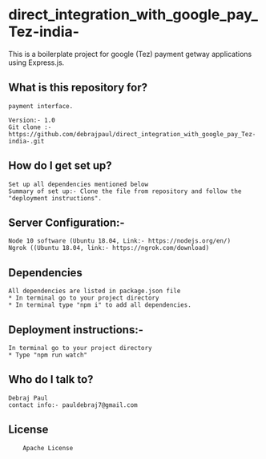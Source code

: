 # direct_integration_with_google_pay_Tez-india-

This is a boilerplate project for google (Tez) payment getway applications using Express.js.

## What is this repository for?

    payment interface.

    Version:- 1.0
    Git clone :-https://github.com/debrajpaul/direct_integration_with_google_pay_Tez-india-.git

## How do I get set up?

    Set up all dependencies mentioned below
    Summary of set up:- Clone the file from repository and follow the "deployment instructions".

## Server Configuration:-

    Node 10 software (Ubuntu 18.04, Link:- https://nodejs.org/en/)
    Ngrok ((Ubuntu 18.04, link:- https://ngrok.com/download)

## Dependencies

    All dependencies are listed in package.json file
    * In terminal go to your project directory
    * In terminal type "npm i" to add all dependencies.

## Deployment instructions:-

    In terminal go to your project directory
    * Type "npm run watch"

## Who do I talk to?

    Debraj Paul
    contact info:- pauldebraj7@gmail.com

## License

        Apache License
